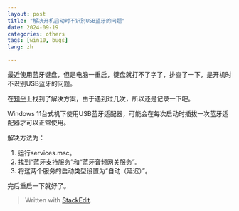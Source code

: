 ```yaml
---
layout: post
title: "解决开机启动时不识别USB蓝牙的问题"
date: 2024-09-19
categories: others
tags: [win10, bugs]
lang: zh

---
```


最近使用蓝牙键盘，但是电脑一重启，键盘就打不了字了，排查了一下，是开机时不识别USB蓝牙的问题。
<!--more-->
在[知乎](https://zhuanlan.zhihu.com/p/450759260)上找到了解决方案，由于遇到过几次，所以还是记录一下吧。

Windows 11台式机下使用USB蓝牙适配器，可能会在每次启动时插拔一次蓝牙适配器才可以正常使用。

解决方法为：

1.  运行services.msc。
2.  找到“蓝牙支持服务”和“蓝牙音频网关服务”。
3.  将这两个服务的启动类型设置为“自动（延迟）”。

完后重启一下就好了。

> Written with [StackEdit](https://stackedit.io/).
<!--stackedit_data:
eyJoaXN0b3J5IjpbMTU3NDMzNjczNV19
-->
